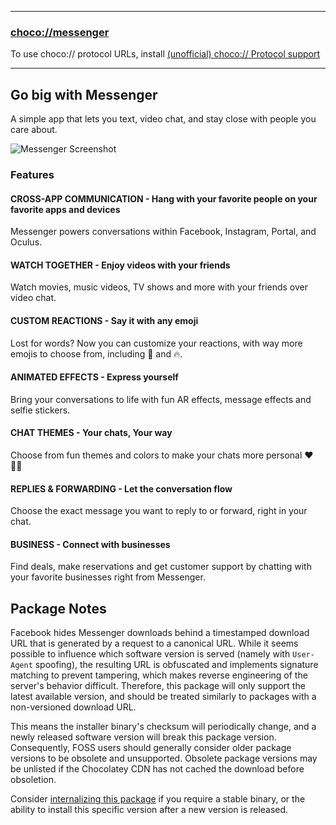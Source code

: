 
---

### [choco://messenger](choco://messenger)

To use choco:// protocol URLs, install [(unofficial) choco:// Protocol support](https://community.chocolatey.org/packages/choco-protocol-support)

---

## Go big with Messenger

A simple app that lets you text, video chat, and stay close with people you care about.

![Messenger Screenshot](https://cdn.jsdelivr.net/gh/brogers5/chocolatey-package-messenger@41f54bf64d8c817bf3663b1c331fe5074df2923f/Screenshot.png)

### Features

#### CROSS-APP COMMUNICATION - Hang with your favorite people on your favorite apps and devices

Messenger powers conversations within Facebook, Instagram, Portal, and Oculus.

#### WATCH TOGETHER - Enjoy videos with your friends

Watch movies, music videos, TV shows and more with your friends over video chat.

#### CUSTOM REACTIONS - Say it with any emoji

Lost for words? Now you can customize your reactions, with way more emojis to choose from, including 🎉 and 🔥.

#### ANIMATED EFFECTS - Express yourself

Bring your conversations to life with fun AR effects, message effects and selfie stickers.

#### CHAT THEMES - Your chats, Your way

Choose from fun themes and colors to make your chats more personal ❤️ 🏳️‍🌈

#### REPLIES & FORWARDING - Let the conversation flow

Choose the exact message you want to reply to or forward, right in your chat.

#### BUSINESS - Connect with businesses

Find deals, make reservations and get customer support by chatting with your favorite businesses right from Messenger.

## Package Notes

Facebook hides Messenger downloads behind a timestamped download URL that is generated by a request to a canonical URL. While it seems possible to influence which software version is served (namely with `User-Agent` spoofing), the resulting URL is obfuscated and implements signature matching to prevent tampering, which makes reverse engineering of the server's behavior difficult. Therefore, this package will only support the latest available version, and should be treated similarly to packages with a non-versioned download URL.

This means the installer binary's checksum will periodically change, and a newly released software version will break this package version. Consequently, FOSS users should generally consider older package versions to be obsolete and unsupported. Obsolete package versions may be unlisted if the Chocolatey CDN has not cached the download before obsoletion.

Consider [internalizing this package](https://docs.chocolatey.org/en-us/guides/create/recompile-packages) if you require a stable binary, or the ability to install this specific version after a new version is released.
